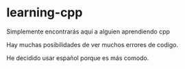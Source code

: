 # learning-cpp
Simplemente encontrarás aquí a alguien aprendiendo cpp

Hay muchas posibilidades de ver muchos errores de codigo.

He decidido usar español porque es más comodo.